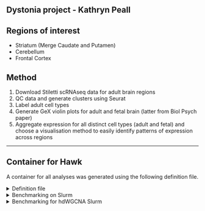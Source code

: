 ## Dystonia project - Kathryn Peall

## Regions of interest
  + Striatum (Merge Caudate and Putamen)
  + Cerebellum
  + Frontal Cortex

## Method

1. Download Stiletti scRNAseq data for adult brain regions
2. QC data and generate clusters using Seurat
3. Label adult cell types
4. Generate GeX violin plots for adult and fetal brain (latter from Biol Psych paper)
5. Aggregate expression for all distinct cell types (adult and fetal) and choose
a visualisation method to easily identify patterns of expression across regions 

***

## Container for Hawk

A container for all analyses was generated using the following definition file.

<details>

<summary>Definition file</summary>

```
Bootstrap: docker
From: bioconductor/bioconductor_docker:devel

%labels
    Version v0.0.1

%help
    This is a container to run Seurat 5 on Hawk

%post
    # Update the image
    apt update
    apt upgrade -y

    # for igraph
    apt install -y glpk-utils libglpk-dev

    # for sctransform
    apt install -y libicu-dev

    # for BPCells
    apt install -y libhdf5-dev

    # Install R packages
    R --no-echo -e 'remotes::install_github("bnprks/BPCells")'
    R --no-echo -e 'BiocManager::install("glmGamPoi")'
    R --no-echo -e 'install.packages("RPresto")'
    R --no-echo -e 'install.packages("Seurat")'
    R --no-echo -e 'setRepositories(ind=1:3)' # Needed to automatically install Bioconductor dependencies for Signac
    R --no-echo -e 'install.packages(c("R.utils", "Signac"))'
    R --no-echo -e 'remotes::install_github("satijalab/seurat-wrappers")'
    R --no-echo -e 'remotes::install_github("satijalab/azimuth")'
    R --no-echo -e 'BiocManager::install(c("scuttle", "scater"))'
    R --no-echo -e 'install.packages(c("scCustomize", "readxl", "harmony")'

    # For hdWGCNA
    R --no-echo -e 'BiocManager::install(c("WGCNA", "igraph", "devtools", "GeneOverlap", "ggrepel", "UCell"))'
    R --no-echo -e 'devtools::install_github("NightingaleHealth/ggforestplot")'
    R --no-echo -e 'devtools::install_github("smorabit/hdWGCNA", ref="dev")'
    R --no-echo -e 'install.packages(c("tidyverse", "kableExtra", "enrichR"))'
    R --no-echo -e 'install.packages(c("egg", "MatrixExtra"))'

    apt clean
```
</details>

<details>

<summary>Benchmarking on Slurm</summary>

- Settings: `threads = 10, mem_mb = 40000`
- Pass: Str
- Failed (OOM): Cer, FCX

```bash
# FCX: Fail

Job ID: 56154891
Cluster: hawk
State: OUT_OF_MEMORY (exit code 0)
Nodes: 1
Cores per node: 10
CPU Utilized: 00:03:50
CPU Efficiency: 9.06% of 00:42:20 core-walltime
Job Wall-clock time: 00:04:14
Memory Utilized: 0.00 MB (estimated maximum)
Memory Efficiency: 0.00% of 39.06 GB (39.06 GB/node)

# Str: Pass

Job ID: 56154892
Cluster: hawk
State: COMPLETED (exit code 0)
Nodes: 1
Cores per node: 10
CPU Utilized: 01:03:37
CPU Efficiency: 9.87% of 10:44:20 core-walltime
Job Wall-clock time: 01:04:26
Memory Utilized: 28.52 GB
Memory Efficiency: 73.00% of 39.06 GB

# Cer: Fail

Job ID: 56154893
Cluster: hawk
State: OUT_OF_MEMORY (exit code 0)
Nodes: 1
Cores per node: 10
CPU Utilized: 01:40:45
CPU Efficiency: 9.85% of 17:02:20 core-walltime
Job Wall-clock time: 01:42:14
Memory Utilized: 27.76 GB
Memory Efficiency: 71.07% of 39.06 GB

```

- Settings: `threads = 20, mem_mb = 80000`
- Pass: Cer
- Failed (OOM): FCX

```bash
# FCX: Fail
Job ID: 56155003
Cluster: hawk
State: OUT_OF_MEMORY (exit code 0)
Nodes: 1
Cores per node: 20
CPU Utilized: 06:44:21
CPU Efficiency: 4.46% of 6-07:05:00 core-walltime
Job Wall-clock time: 07:33:15
Memory Utilized: 73.40 GB
Memory Efficiency: 93.96% of 78.12 GB

# Cer: Pass
 
Cluster: hawk
State: COMPLETED (exit code 0)
Nodes: 1
Cores per node: 20
CPU Utilized: 02:30:13
CPU Efficiency: 5.15% of 2-00:38:40 core-walltime
Job Wall-clock time: 02:25:56
Memory Utilized: 34.36 GB
Memory Efficiency: 43.98% of 78.12 GB
```

- Settings: `threads = 20, mem_mb = 100000`
- Failed (OOM): FCX
  
```bash
Job ID: 56157207
Cluster: hawk
State: OUT_OF_MEMORY (exit code 0)
Nodes: 1
Cores per node: 20
CPU Utilized: 06:01:03
CPU Efficiency: 4.70% of 5-08:05:40 core-walltime
Job Wall-clock time: 06:24:17
Memory Utilized: 78.19 GB
Memory Efficiency: 80.06% of 97.66 GB
```

- Settings: `threads = 20, mem_mb = 200000`
- Failed (OOM): FCX

```bash
Job ID: 56157477
Cluster: hawk
State: OUT_OF_MEMORY (exit code 0)
Nodes: 1
Cores per node: 20
CPU Utilized: 09:28:13
CPU Efficiency: 4.72% of 8-08:26:20 core-walltime
Job Wall-clock time: 10:01:19
Memory Utilized: 159.52 GB
Memory Efficiency: 81.68% of 195.31 GB
```

- Settings: `threads = 20, mem_mb = 200000`
- Pass: FCX
- using `future('multicore', workers = snakemake@threads)` within R

```bash

Job ID: 56159050
Cluster: hawk
State: COMPLETED (exit code 0)
Nodes: 1
Cores per node: 20
CPU Utilized: 10:04:51
CPU Efficiency: 4.94% of 8-11:59:00 core-walltime
Job Wall-clock time: 10:11:57
Memory Utilized: 182.53 GB
Memory Efficiency: 93.46% of 195.31 GB
```

- 2nd run on same same settings as above:
- This can take > 24hrs in queue for resources
- Seems to be a big discrepancy in the memory
  utilised: between 108 and 182 Gs.

```bash
Job ID: 56163010
Cluster: hawk
State: COMPLETED (exit code 0)
Nodes: 1
Cores per node: 20
CPU Utilized: 11:07:56
CPU Efficiency: 4.81% of 9-15:15:40 core-walltime
Job Wall-clock time: 11:33:47
Memory Utilized: 108.15 GB
Memory Efficiency: 55.37% of 195.31 GB
```
</details>

<details>

<summary>Benchmarking for hdWGCNA Slurm</summary>

Again problems with FCX in particular. Main problem is 
transposing the count matrix at the start of the script.

Tried close to max resources on the HTC cluster:

- Settings: `threads = 24, mem_mb = 240000, -p highmem`
- Fail: OOM

```bash
Job ID: 58052149
Cluster: hawk
User/Group: c.c1477909/c.c1477909
State: OUT_OF_MEMORY (exit code 0)
Nodes: 1
Cores per node: 24
CPU Utilized: 02:37:42
CPU Efficiency: 4.03% of 2-17:11:12 core-walltime
Job Wall-clock time: 02:42:58
Memory Utilized: 206.46 GB
Memory Efficiency: 88.09% of 234.38 GB
```

Tried to run it on the `highmem` partition, but even
approaching the absolute resource limits for that:

- Settings: `threads = 20, mem_mb = 300000, -p highmem`
- Fail: OOM

```bash
Job ID: 58057393
Cluster: hawk
User/Group: c.c1477909/c.c1477909
State: OUT_OF_MEMORY (exit code 0)
Nodes: 1
Cores per node: 20
CPU Utilized: 02:32:34
CPU Efficiency: 4.87% of 2-04:13:20 core-walltime
Job Wall-clock time: 02:36:40
Memory Utilized: 236.51 GB
```

- Settings: `threads = 20, mem_mb = 350000, -p highmem`
- Fail: (exit code 1)

```bash
Job ID: 58100400
Cluster: hawk
User/Group: c.c1477909/c.c1477909
State: FAILED (exit code 1)
Nodes: 1
Cores per node: 20
CPU Utilized: 02:55:44
CPU Efficiency: 4.89% of 2-11:57:20 core-walltime
Job Wall-clock time: 02:59:52
Memory Utilized: 310.64 GB
Memory Efficiency: 90.89% of 341.80 GB
```

In this run R threw the following error:

```r
Error in mcfork() : 
  unable to fork, possible reason: Cannot allocate memory
```

This was due to the threads allocation in the R script (40) 
not matching that set by snakemake (20). The run passed the
point it usually fails at, so next run with same reosurces 
may complete.

***


